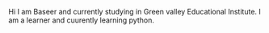Hi I am Baseer and currently studying in Green valley Educational Institute.
I am a learner and cuurently learning python.
